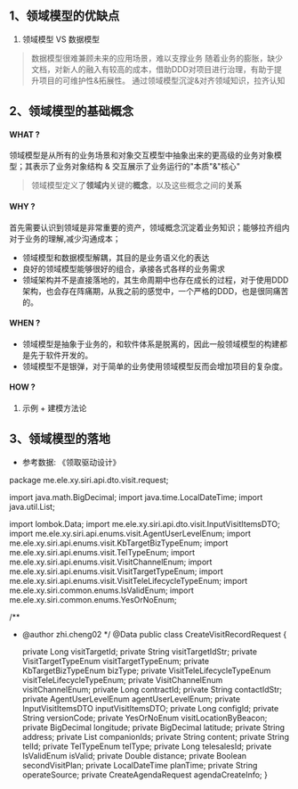 ## 1、领域模型的优缺点
1. 领域模型 VS 数据模型
> 数据模型很难兼顾未来的应用场景，难以支撑业务
> 随着业务的膨胀，缺少文档，对新人的融入有较高的成本，借助DDD对项目进行治理，有助于提升项目的可维护性&拓展性。
> 通过领域模型沉淀&对齐领域知识，拉齐认知

## 2、领域模型的基础概念

#### WHAT ?
领域模型是从所有的业务场景和对象交互模型中抽象出来的更高级的业务对象模型；其表示了业务对象结构 & 交互展示了业务运行的"本质"&"核心"
> 领域模型定义了**领域内**关键的**概念**，以及这些概念之间的**关系**

#### WHY ?
首先需要认识到领域是非常重要的资产，领域概念沉淀着业务知识；能够拉齐组内对于业务的理解,减少沟通成本；
+ 领域模型和数据模型解耦，其目的是业务语义化的表达
+ 良好的领域模型能够很好的组合，承接各式各样的业务需求
+ 领域架构并不是直接落地的，其生命周期中也存在成长的过程，对于使用DDD架构，也会存在阵痛期，从我之前的感觉中，一个严格的DDD，也是很同痛苦的。

#### WHEN ?
+ 领域模型是抽象于业务的，和软件体系是脱离的，因此一般领域模型的构建都是先于软件开发的。
+ 领域模型不是银弹，对于简单的业务使用领域模型反而会增加项目的复杂度。

#### HOW ?
1. 示例 + 建模方法论



## 3、领域模型的落地
+ 参考数据: 《领取驱动设计》




package me.ele.xy.siri.api.dto.visit.request;

import java.math.BigDecimal;
import java.time.LocalDateTime;
import java.util.List;

import lombok.Data;
import me.ele.xy.siri.api.dto.visit.InputVisitItemsDTO;
import me.ele.xy.siri.api.enums.visit.AgentUserLevelEnum;
import me.ele.xy.siri.api.enums.visit.KbTargetBizTypeEnum;
import me.ele.xy.siri.api.enums.visit.TelTypeEnum;
import me.ele.xy.siri.api.enums.visit.VisitChannelEnum;
import me.ele.xy.siri.api.enums.visit.VisitTargetTypeEnum;
import me.ele.xy.siri.api.enums.visit.VisitTeleLifecycleTypeEnum;
import me.ele.xy.siri.common.enums.IsValidEnum;
import me.ele.xy.siri.common.enums.YesOrNoEnum;

/**
 * @author zhi.cheng02
 */
@Data
public class CreateVisitRecordRequest {
   
    private Long visitTargetId;
    private String visitTargetIdStr;
    private VisitTargetTypeEnum visitTargetTypeEnum;
    private KbTargetBizTypeEnum bizType;
    private VisitTeleLifecycleTypeEnum visitTeleLifecycleTypeEnum;
    private VisitChannelEnum visitChannelEnum;
    private Long contractId;
    private String contactIdStr;
    private AgentUserLevelEnum agentUserLevelEnum;
    private InputVisitItemsDTO inputVisitItemsDTO;
    private Long configId;
    private String versionCode;
    private YesOrNoEnum visitLocationByBeacon;
    private BigDecimal longitude;
    private BigDecimal latitude;
    private String address;
    private List<Long> companionIds;
    private String content;
    private String telId;
    private TelTypeEnum telType;
    private Long telesalesId;
    private IsValidEnum isValid;
    private Double distance;
    private Boolean secondVisitPlan;
    private LocalDateTime planTime;
    private String operateSource;
    private CreateAgendaRequest agendaCreateInfo;
}
